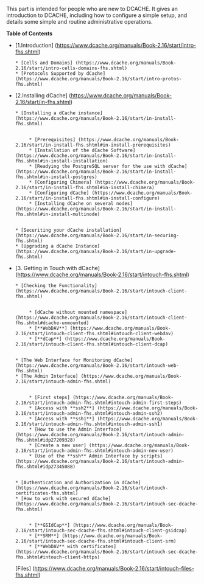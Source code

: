 This part is intended for people who are new to DCACHE. It gives an introduction to DCACHE, including how to configure a simple setup, and details some simple and routine administrative operations.

**Table of Contents**  
* [1.Introduction] (https://www.dcache.org/manuals/Book-2.16/start/intro-fhs.shtml)  
   
   
      * [Cells and Domains] (https://www.dcache.org/manuals/Book-2.16/start/intro-cells-domains-fhs.shtml)  
      * [Protocols Supported by dCache] (https://www.dcache.org/manuals/Book-2.16/start/intro-protos-fhs.shtml) 
   
   
* [2.Installing dCache] (https://www.dcache.org/manuals/Book-2.16/start/in-fhs.shtml)   
   
   
      * [Installing a dCache instance] (https://www.dcache.org/manuals/Book-2.16/start/in-install-fhs.shtml)  
   
   
           * [Prerequisites] (https://www.dcache.org/manuals/Book-2.16/start/in-install-fhs.shtml#in-install-prerequisites)  
           * [Installation of the dCache Software] (https://www.dcache.org/manuals/Book-2.16/start/in-install-fhs.shtml#in-install-installation)  
           * [Readying the PostgreSQL server for the use with dCache] (https://www.dcache.org/manuals/Book-2.16/start/in-install-fhs.shtml#in-install-postgres)  
           * [Configuring Chimera] (https://www.dcache.org/manuals/Book-2.16/start/in-install-fhs.shtml#in-install-chimera)  
           * [Configuring dCache] (https://www.dcache.org/manuals/Book-2.16/start/in-install-fhs.shtml#in-install-configure)  
           * [Installing dCache on several nodes] (https://www.dcache.org/manuals/Book-2.16/start/in-install-fhs.shtml#in-install-multinode)  
   
   
      * [Securiting your dCache installation] (https://www.dcache.org/manuals/Book-2.16/start/in-securing-fhs.shtml)  
      * [Upgrading a dCache Instance] (https://www.dcache.org/manuals/Book-2.16/start/in-upgrade-fhs.shtml)  
   
   
* [3. Getting in Touch with dCache] (https://www.dcache.org/manuals/Book-2.16/start/intouch-fhs.shtml)  
  
  
      * [Checking the Functionality] (https://www.dcache.org/manuals/Book-2.16/start/intouch-client-fhs.shtml)  
   
   
           * [dCache without mounted namespace] (https://www.dcache.org/manuals/Book-2.16/start/intouch-client-fhs.shtml#dcache-unmounted)  
           * [**WebDAV**] (https://www.dcache.org/manuals/Book-2.16/start/intouch-client-fhs.shtml#intouch-client-webdav)  
           * [**dCap**] (https://www.dcache.org/manuals/Book-2.16/start/intouch-client-fhs.shtml#intouch-client-dcap)  
   
   
      * [The Web Interface for Monitoring dCache] (https://www.dcache.org/manuals/Book-2.16/start/intouch-web-fhs.shtml)  
      * [The Admin Interface] (https://www.dcache.org/manuals/Book-2.16/start/intouch-admin-fhs.shtml)  
   
   
           * [First steps] (https://www.dcache.org/manuals/Book-2.16/start/intouch-admin-fhs.shtml#intouch-admin-first-steps)  
           * [Access with **ssh2**] (https://www.dcache.org/manuals/Book-2.16/start/intouch-admin-fhs.shtml#intouch-admin-ssh2)
           * [Access with **ssh1**] (https://www.dcache.org/manuals/Book-2.16/start/intouch-admin-fhs.shtml#intouch-admin-ssh1)
           * [How to use the Admin Interface] (https://www.dcache.org/manuals/Book-2.16/start/intouch-admin-fhs.shtml#idp27209328)  
           * [Create a new user] (https://www.dcache.org/manuals/Book-2.16/start/intouch-admin-fhs.shtml#intouch-admin-new-user)  
           * [Use of the **ssh** Admin Interface by scripts] (https://www.dcache.org/manuals/Book-2.16/start/intouch-admin-fhs.shtml#idp27345088)  
   
   
      * [Authentication and Authorization in dCache] (https://www.dcache.org/manuals/Book-2.16/start/intouch-certificates-fhs.shtml)  
      * [How to work with secured dCache] (https://www.dcache.org/manuals/Book-2.16/start/intouch-sec-dcache-fhs.shtml)  
   
   
           * [**GSIdCap**] (https://www.dcache.org/manuals/Book-2.16/start/intouch-sec-dcache-fhs.shtml#intouch-client-gsidcap)  
           * [**SRM**] (https://www.dcache.org/manuals/Book-2.16/start/intouch-sec-dcache-fhs.shtml#intouch-client-srm)  
           * [**WebDAV** with certificates] (https://www.dcache.org/manuals/Book-2.16/start/intouch-sec-dcache-fhs.shtml#intouch-client-https)  
   
   
   [Files] (https://www.dcache.org/manuals/Book-2.16/start/intouch-files-fhs.shtml)  
